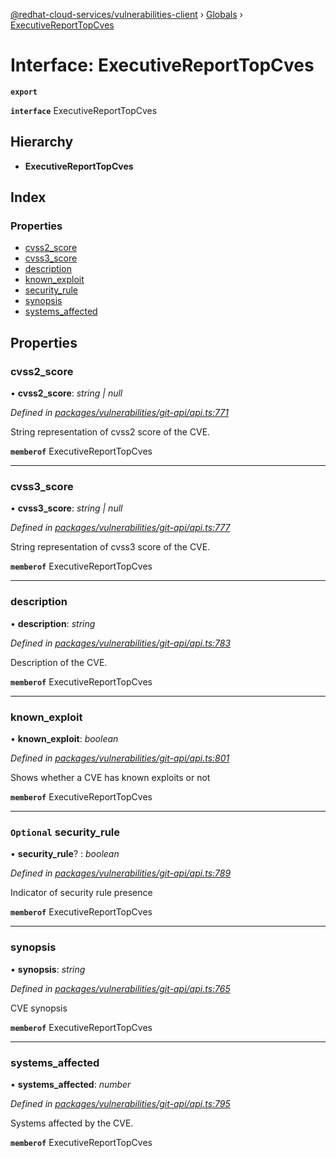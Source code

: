 [@redhat-cloud-services/vulnerabilities-client](../README.md) › [Globals](../globals.md) › [ExecutiveReportTopCves](executivereporttopcves.md)

# Interface: ExecutiveReportTopCves

**`export`** 

**`interface`** ExecutiveReportTopCves

## Hierarchy

* **ExecutiveReportTopCves**

## Index

### Properties

* [cvss2_score](executivereporttopcves.md#cvss2_score)
* [cvss3_score](executivereporttopcves.md#cvss3_score)
* [description](executivereporttopcves.md#description)
* [known_exploit](executivereporttopcves.md#known_exploit)
* [security_rule](executivereporttopcves.md#optional-security_rule)
* [synopsis](executivereporttopcves.md#synopsis)
* [systems_affected](executivereporttopcves.md#systems_affected)

## Properties

###  cvss2_score

• **cvss2_score**: *string | null*

*Defined in [packages/vulnerabilities/git-api/api.ts:771](https://github.com/RedHatInsights/javascript-clients/blob/master/packages/vulnerabilities/git-api/api.ts#L771)*

String representation of cvss2 score of the CVE.

**`memberof`** ExecutiveReportTopCves

___

###  cvss3_score

• **cvss3_score**: *string | null*

*Defined in [packages/vulnerabilities/git-api/api.ts:777](https://github.com/RedHatInsights/javascript-clients/blob/master/packages/vulnerabilities/git-api/api.ts#L777)*

String representation of cvss3 score of the CVE.

**`memberof`** ExecutiveReportTopCves

___

###  description

• **description**: *string*

*Defined in [packages/vulnerabilities/git-api/api.ts:783](https://github.com/RedHatInsights/javascript-clients/blob/master/packages/vulnerabilities/git-api/api.ts#L783)*

Description of the CVE.

**`memberof`** ExecutiveReportTopCves

___

###  known_exploit

• **known_exploit**: *boolean*

*Defined in [packages/vulnerabilities/git-api/api.ts:801](https://github.com/RedHatInsights/javascript-clients/blob/master/packages/vulnerabilities/git-api/api.ts#L801)*

Shows whether a CVE has known exploits or not

**`memberof`** ExecutiveReportTopCves

___

### `Optional` security_rule

• **security_rule**? : *boolean*

*Defined in [packages/vulnerabilities/git-api/api.ts:789](https://github.com/RedHatInsights/javascript-clients/blob/master/packages/vulnerabilities/git-api/api.ts#L789)*

Indicator of security rule presence

**`memberof`** ExecutiveReportTopCves

___

###  synopsis

• **synopsis**: *string*

*Defined in [packages/vulnerabilities/git-api/api.ts:765](https://github.com/RedHatInsights/javascript-clients/blob/master/packages/vulnerabilities/git-api/api.ts#L765)*

CVE synopsis

**`memberof`** ExecutiveReportTopCves

___

###  systems_affected

• **systems_affected**: *number*

*Defined in [packages/vulnerabilities/git-api/api.ts:795](https://github.com/RedHatInsights/javascript-clients/blob/master/packages/vulnerabilities/git-api/api.ts#L795)*

Systems affected by the CVE.

**`memberof`** ExecutiveReportTopCves
